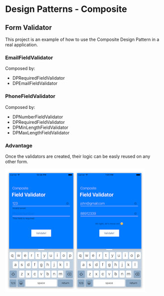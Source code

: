 # Design Patterns - Composite

## Form Validator

This project is an example of how to use the Composite Design Pattern in a real application.

### EmailFieldValidator
Composed by:
* DPRequiredFieldValidator
* DPEmailFieldValidator

### PhoneFieldValidator
Composed by: 
* DPNumberFieldValidator
* DPRequiredFieldValidator
* DPMinLengthFieldValidator
* DPMaxLengthFieldValidator

### Advantage

Once the validators are created, their logic can be easly reused on any other form.

![Composite - Form Validator](Documents/screen-shots.png)
